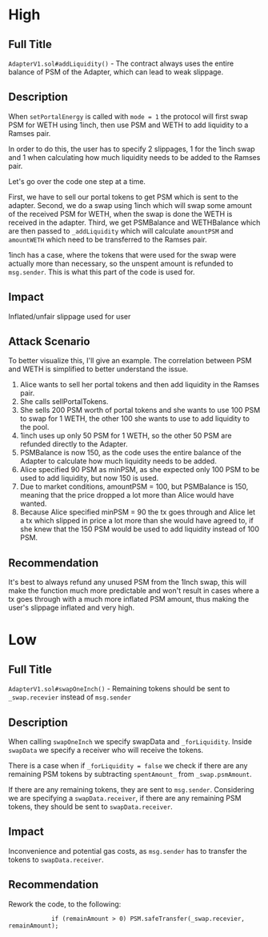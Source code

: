 
# High

## Full Title 
`AdapterV1.sol#addLiquidity()` - The contract always uses the entire balance of PSM of the Adapter, which can lead to weak slippage. 

## Description 
When `setPortalEnergy` is called with `mode = 1` the protocol will first swap PSM for WETH using 1inch, then use PSM and WETH to add liquidity to a Ramses pair.

In order to do this, the user has to specify 2 slippages, 1 for the 1inch swap and 1 when calculating how much liquidity needs to be added to the Ramses pair.

Let's go over the code one step at a time.

First, we have to sell our portal tokens to get PSM which is sent to the adapter.
Second, we do a swap using 1inch which will swap some amount of the received PSM for WETH, when the swap is done the WETH is received in the adapter.
Third, we get PSMBalance and WETHBalance which are then passed to `_addLiquidity` which will calculate `amountPSM` and `amountWETH` which need to be transferred to the Ramses pair.

1inch has a case, where the tokens that were used for the swap were actually more than necessary, so the unspent amount is refunded to `msg.sender`. This is what this part of the code is used for.

## Impact
Inflated/unfair slippage used for user

## Attack Scenario
To better visualize this, I'll give an example. The correlation between PSM and WETH is simplified to better understand the issue.

1. Alice wants to sell her portal tokens and then add liquidity in the Ramses pair.
2. She calls sellPortalTokens.
3. She sells 200 PSM worth of portal tokens and she wants to use 100 PSM to swap for 1 WETH, the other 100 she wants to use to add liquidity to the pool.
4. 1inch uses up only 50 PSM for 1 WETH, so the other 50 PSM are refunded directly to the Adapter.
5. PSMBalance is now 150, as the code uses the entire balance of the Adapter to calculate how much liquidity needs to be added.
6. Alice specified 90 PSM as minPSM, as she expected only 100 PSM to be used to add liquidity, but now 150 is used.
7. Due to market conditions, amountPSM = 100, but PSMBalance is 150, meaning that the price dropped a lot more than Alice would have wanted.
8. Because Alice specified minPSM = 90 the tx goes through and Alice let a tx which slipped in price a lot more than she would have agreed to, if she knew that the 150 PSM would be used to add liquidity instead of 100 PSM.

## Recommendation
It's best to always refund any unused PSM from the 1Inch swap, this will make the function much more predictable and won't result in cases where a tx goes through with a much more inflated PSM amount, thus making the user's slippage inflated and very high.

# Low

## Full Title 
`AdapterV1.sol#swapOneInch()` - Remaining tokens should be sent to `_swap.recevier` instead of `msg.sender`

## Description 

When calling `swapOneInch` we specify swapData and `_forLiquidity`. Inside `swapData` we specify a receiver who will receive the tokens.

There is a case when if `_forLiquidity = false` we check if there are any remaining PSM tokens by subtracting `spentAmount_` from `_swap.psmAmount`.

If there are any remaining tokens, they are sent to `msg.sender`. Considering we are specifying a `swapData.receiver`, if there are any remaining PSM tokens, they should be sent to `swapData.receiver`.

## Impact 
Inconvenience and potential gas costs, as `msg.sender` has to transfer the tokens to `swapData.receiver`.

## Recommendation
Rework the code, to the following:
```
            if (remainAmount > 0) PSM.safeTransfer(_swap.recevier, remainAmount);
```


